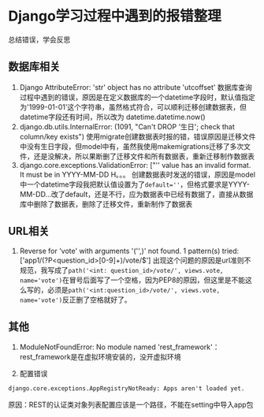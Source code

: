 # Django学习过程中遇到的报错整理

总结错误，学会反思

## 数据库相关

1. Django AttributeError: 'str' object has no attribute 'utcoffset'
   数据库查询过程中遇到的错误，原因是在定义数据库的一个datetime字段时，默认值指定为'1999-01-01'这个字符串，虽然格式符合，可以顺利迁移创建数据表，但datetime字段还有时间，所以改为 datetime.datetime.now()
2. django.db.utils.InternalError: (1091, "Can't DROP '生日'; check that column/key exists")
   使用migrate创建数据表时报的错，错误原因是迁移文件中没有生日字段，但model中有，虽然我使用makemigrations迁移了多次文件，还是没解决，所以果断删了迁移文件和所有数据表，重新迁移制作数据表
3. django.core.exceptions.ValidationError: ["'' value has an invalid format. It must be in YYYY-MM-DD H。。。
   创建数据表时发送的错误，原因是model中一个datetime字段我把默认值设置为了`default=''`，但格式要求是YYYY-MM-DD...改了default，还是不行，应为数据表中已经有数据了，直接从数据库中删除了数据表，删除了迁移文件，重新制作了数据表

## URL相关

1. Reverse for 'vote' with arguments '('',)' not found. 1 pattern(s) tried: ['app1/(?P<question_id>[0-9]+)/vote/$']
   出现这个问题的原因是url准则不规范，我写成了`path('<int: question_id>/vote/', views.vote, name='vote')`在冒号后面写了一个空格，因为PEP8的原因，但这里是不能这么写的，必须是`path('<int:question_id>/vote/', views.vote, name='vote')`反正删了空格就好了。

## 其他

1. ModuleNotFoundError: No module named 'rest_framework'：
rest_framework是在虚拟环境安装的，没开虚拟环境

2. 配置错误

```txt
django.core.exceptions.AppRegistryNotReady: Apps aren't loaded yet.
```

原因：REST的认证类对象列表配置应该是一个路径，不能在setting中导入app包
